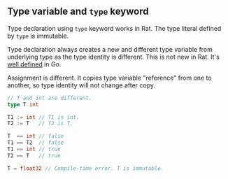 ## Type variable and `type` keyword ##

Type declaration using `type` keyword works in Rat. The type literal defined by `type` is immutable.

Type declaration always creates a new and different type variable from underlying type as the type identity is different. This is not new in Rat. It's [well defined](http://golang.org/ref/spec#Type_identity) in Go.

Assignment is different. It copies type variable "reference" from one to another, so type identity will not change after copy.

```go
// T and int are different.
type T int

T1 := int // T1 is int.
T2 := T   // T2 is T.

T  == int // false
T1 == T2  // false
T1 == int // true
T2 == T   // true

T = float32 // Compile-time error. T is immutable.
```
